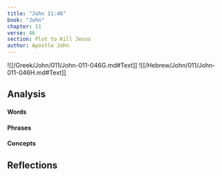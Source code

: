 ```yaml
---
title: "John 11:46"
book: "John"
chapter: 11
verse: 46
section: Plot to Kill Jesus
author: Apostle John
---
```

![[/Greek/John/011/John-011-046G.md#Text]]
![[/Hebrew/John/011/John-011-046H.md#Text]]

## Analysis

#### Words

#### Phrases

#### Concepts

## Reflections
